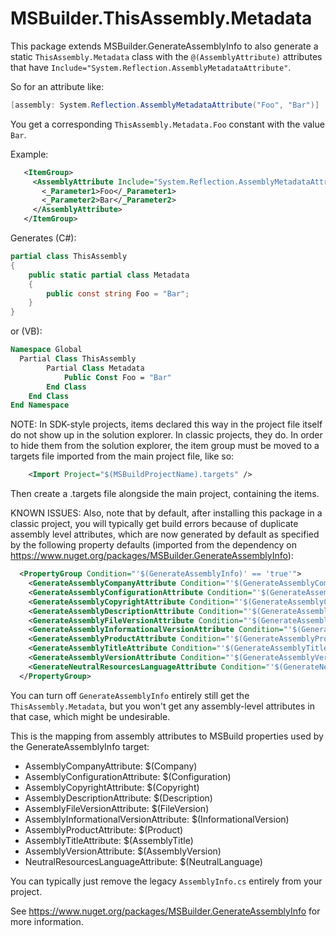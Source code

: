 # MSBuilder.ThisAssembly.Metadata

This package extends MSBuilder.GenerateAssemblyInfo to also generate a static 
`ThisAssembly.Metadata` class with the `@(AssemblyAttribute)` attributes that 
have `Include="System.Reflection.AssemblyMetadataAttribute"`. 

So for an attribute like:

```csharp
[assembly: System.Reflection.AssemblyMetadataAttribute("Foo", "Bar")]
```

You get a corresponding `ThisAssembly.Metadata.Foo` constant with the value `Bar`.


Example:

```xml
   <ItemGroup>
     <AssemblyAttribute Include="System.Reflection.AssemblyMetadataAttribute">
       <_Parameter1>Foo</_Parameter1>
       <_Parameter2>Bar</_Parameter2>
     </AssemblyAttribute>
   </ItemGroup>
```

Generates (C#):

```csharp
partial class ThisAssembly
{
    public static partial class Metadata
    {
        public const string Foo = "Bar";
    }
}
```

or (VB):

```vb
Namespace Global
  Partial Class ThisAssembly
        Partial Class Metadata
            Public Const Foo = "Bar"
        End Class
    End Class
End Namespace
```


NOTE: In SDK-style projects, items declared this way in the project file itself do not show up 
in the solution explorer. In classic projects, they do. In order to hide them from the 
solution explorer, the item group must be moved to a targets file imported from the main 
project file, like so:

```xml
    <Import Project="$(MSBuildProjectName).targets" />
```

Then create a .targets file alongside the main project, containing the items.

KNOWN ISSUES:
Also, note that by default, after installing this package in a classic project, you will 
typically get build errors because of duplicate assembly level attributes, which are now generated 
by default as specified by the following property defaults (imported from the dependency 
on https://www.nuget.org/packages/MSBuilder.GenerateAssemblyInfo):

```xml
  <PropertyGroup Condition="'$(GenerateAssemblyInfo)' == 'true'">
    <GenerateAssemblyCompanyAttribute Condition="'$(GenerateAssemblyCompanyAttribute)' == ''">true</GenerateAssemblyCompanyAttribute>
    <GenerateAssemblyConfigurationAttribute Condition="'$(GenerateAssemblyConfigurationAttribute)' == ''">true</GenerateAssemblyConfigurationAttribute>
    <GenerateAssemblyCopyrightAttribute Condition="'$(GenerateAssemblyCopyrightAttribute)' == ''">true</GenerateAssemblyCopyrightAttribute>
    <GenerateAssemblyDescriptionAttribute Condition="'$(GenerateAssemblyDescriptionAttribute)' == ''">true</GenerateAssemblyDescriptionAttribute>
    <GenerateAssemblyFileVersionAttribute Condition="'$(GenerateAssemblyFileVersionAttribute)' == ''">true</GenerateAssemblyFileVersionAttribute>
    <GenerateAssemblyInformationalVersionAttribute Condition="'$(GenerateAssemblyInformationalVersionAttribute)' == ''">true</GenerateAssemblyInformationalVersionAttribute>
    <GenerateAssemblyProductAttribute Condition="'$(GenerateAssemblyProductAttribute)' == ''">true</GenerateAssemblyProductAttribute>
    <GenerateAssemblyTitleAttribute Condition="'$(GenerateAssemblyTitleAttribute)' == ''">true</GenerateAssemblyTitleAttribute>
    <GenerateAssemblyVersionAttribute Condition="'$(GenerateAssemblyVersionAttribute)' == ''">true</GenerateAssemblyVersionAttribute>
    <GenerateNeutralResourcesLanguageAttribute Condition="'$(GenerateNeutralResourcesLanguageAttribute)' == ''">true</GenerateNeutralResourcesLanguageAttribute>
  </PropertyGroup>
```

You can turn off `GenerateAssemblyInfo` entirely still get the `ThisAssembly.Metadata`, but 
you won't get any assembly-level attributes in that case, which might be undesirable.

This is the mapping from assembly attributes to MSBuild properties used by the GenerateAssemblyInfo 
target:

  * AssemblyCompanyAttribute: $(Company)
  * AssemblyConfigurationAttribute: $(Configuration)
  * AssemblyCopyrightAttribute: $(Copyright)
  * AssemblyDescriptionAttribute: $(Description)
  * AssemblyFileVersionAttribute: $(FileVersion)
  * AssemblyInformationalVersionAttribute: $(InformationalVersion)
  * AssemblyProductAttribute: $(Product)
  * AssemblyTitleAttribute: $(AssemblyTitle)
  * AssemblyVersionAttribute: $(AssemblyVersion)
  * NeutralResourcesLanguageAttribute: $(NeutralLanguage)

You can typically just remove the legacy `AssemblyInfo.cs` entirely from your project.

See https://www.nuget.org/packages/MSBuilder.GenerateAssemblyInfo for more information.
